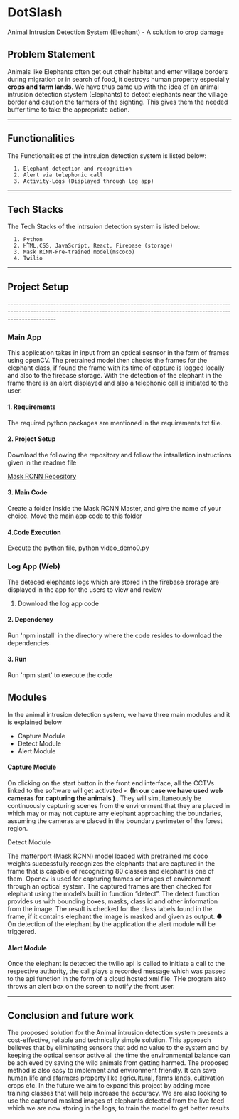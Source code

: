 # DotSlash

Animal Intrusion Detection System (Elephant) - A solution to crop damage

<h2> Problem Statement </h2>

<p>
  
Animals like Elephants often get out otheir habitat and enter village borders during migration or in search of food, it destroys human property especially <b>crops and farm lands</b>. We have thus came up with the idea of an animal intrusion detection stystem (Elephants) to detect elephants near the village border and caution the farmers of the sighting. This gives them the needed buffer time to take the appropriate action.
  
</p>




-------------------------------------------------------------------------------------------------------------------------------------------------------------------------------


<h2> Functionalities </h2>

<p>
  
  The Functionalities of the intrsuion detection system is listed below:
      
      1. Elephant detection and recognition
      2. Alert via telephonic call
      3. Activity-Logs (Displayed through log app)

  </p>
  


-------------------------------------------------------------------------------------------------------------------------------------------------------------------------------


<h2> Tech Stacks </h2>

<p>
  
  The Tech Stacks of the intrsuion detection system is listed below:
      
      1. Python
      2. HTML,CSS, JavaScript, React, Firebase (storage)
      3. Mask RCNN-Pre-trained model(mscoco)
      4. Twilio
      
  </p>
  
-------------------------------------------------------------------------------------------------------------------------------------------------------------------------------




<h2> Project Setup </h2>
-----------------------------------------------------------------------------------------------------------------------------------------------------------------------------

<p>
  
  <h3> Main App </h3>
 
 This application takes in input from an optical sesnsor in the form of frames using openCV. The pretrained model then checks the frames for the elephant class, if found the frame with its time of capture is logged locally and also to the firebase storage. With the detection of the elephant in the frame there is an alert displayed and also a telephonic call is initiated to the user.
 
 
  <h4> 1. Requirements </h4>
  
  <p>
  
  The required python  packages are mentioned  in the requirements.txt file.
  
</p>
  
  <h4> 2. Project Setup </h4>
  
  <p>
  
  Download the following the repository and follow the intsallation instructions given in the readme file

  <a href="https://github.com/matterport/Mask_RCNN">Mask RCNN Repository</a>
  
</p>

<h4> 3. Main Code </h4>
  
  <p>
  
 Create a folder Inside the Mask RCNN Master, and give the name of your choice. Move the main app code to this folder
  
</p>
  

<h4> 4.Code Execution </h4>
  
  <p>
  
Execute the python file, python video_demo0.py
  
</p>



<h3> Log App (Web) </h3>

The deteced elephants logs which are stored in the firebase srorage are displayed in the app for the users to view and review

<p>
  
 1. Download the log app code
  
</p> 



<h4> 2. Dependency </h4>
  
  <p>
  Run 'npm install' in the directory where the code resides to download the dependencies 
</p>



<h4> 3. Run </h4>
  
  <p>
  Run 'npm  start' to execute the code



<h2> Modules </h2>

In the animal intrusion detection system, we have three main modules and it is explained below

<ul>
  <li>Capture Module  </li>
  <li>Detect Module </li>
   <li>Alert Module </li>
</ul>
  
  
  <h4> Capture Module </h4>
  
  
  <p>
  
   On clicking on the start button in the front end interface, all the CCTVs linked to
the software will get activated  < <b> (In our case we have used web cameras for capturing the animals ) </b>. They will simultaneously be continuously
capturing scenes from the environment that they are placed in which may or may
not capture any elephant approaching the boundaries, assuming the cameras are
placed in the boundary perimeter of the forest region.
  
  </p>
  
  
  <h> Detect Module </h4>
  
  <p>
  The matterport (Mask RCNN) model loaded with pretrained ms coco weights successfully recognizes the elephants that are captured in the frame that is capable
  of recognizing 80 classes and elephant is one of them. Opencv is used for capturing frames or images of environment through an optical
system. The captured frames are then checked for elephant using the model’s built in function “detect”. The detect function provides us with bounding boxes, masks, class id and other information from the image. The result is checked for the class labels found in the frame, if it contains elephant the image is masked and given as output. ● On detection of the elephant by the application the alert module will be triggered.
  
  </p>
  
  
  <h4> Alert Module </h4>
  
  <p>
  
Once the elephant is detected the twilio api is called to initiate a call to the respective authority, the call plays a recorded message which was passed to the
api function in the form of a cloud hosted xml file. THe program also throws an alert box on the screen to notify the front user.
  
  </p>
  
  

-------------------------------------------------------------------------------------------------------------------------------------------------------------------------------

  <h2> Conclusion and future work </h2>
  
  <p>
  
The proposed solution for the Animal intrusion detection system presents a cost-effective,
reliable and technically simple solution. This approach believes that by eliminating
sensors that add no value to the system and by keeping the optical sensor active all the
time the environmental balance can be achieved by saving the wild animals from getting
harmed. The proposed method is also easy to implement and environment friendly. It can
save human life and afarmers property like agricultural, farms lands, cultivation crops etc. In the future we aim to expand this project by adding more
training classes that will help increase the accuracy. We are also looking to use the
captured masked images of elephants detected from the live feed which we are now
storing in the logs, to train the model to get better results
  
  </p>

